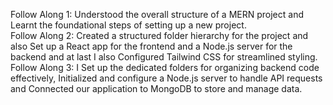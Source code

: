 Follow Along 1:
Understood the overall structure of a MERN project and Learnt the foundational steps of setting up a new project.
<br>
Follow Along 2:
Created a structured folder hierarchy for the project and also Set up a React app for the frontend and a Node.js server for the backend and at last I also Configured Tailwind CSS for streamlined styling.
<br>
Follow Along 3:
 I Set up the dedicated folders for organizing backend code effectively, Initialized and configure a Node.js server to handle API requests and Connected our application to MongoDB to store and manage data.

